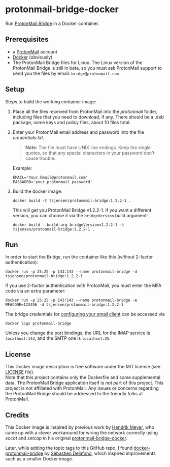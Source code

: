 # protonmail-bridge-docker

Run [ProtonMail Bridge](https://protonmail.com/bridge/) in a Docker container.

## Prerequisites

- a [ProtonMail](https://protonmail.com/) account
- [Docker](https://www.docker.com/) (obviously)
- The ProtonMail Bridge files for Linux. The Linux version of the ProtonMail Bridge is still in beta, so you must ask
  ProtonMail support to send you the files by email: `bridge@protonmail.com`

## Setup

Steps to build the working container image:

1. Place all the files received from ProtonMail into the *protonmail* folder, including files that you need to download,
   if any. There should be a .deb package, some keys and policy files, about 10 files total.

2. Enter your ProtonMail email address and password into the file *credentials.txt*.
   > **Note:** The file must have UNIX line endings. Keep the single quotes, so that any special characters in your
     password don't cause trouble.

   Example:
   
       EMAIL='Your.Email@protonmail.com'
       PASSWORD='your_protonmail_password'

3. Build the docker image:

       docker build -t tsjensen/protonmail-bridge:1.2.2-1 .

   This will get you ProtonMail Bridge v1.2.2-1. If you want a different version, you can choose it via the
   `bridgeVersion` build argument:

       docker build --build-arg bridgeVersion=1.2.2-1 -t tsjensen/protonmail-bridge:1.2.2-1 .


## Run

In order to start the Bridge, run the container like this (*without* 2-factor authentication):

    docker run -p 25:25 -p 143:143 --name protonmail-bridge -d tsjensen/protonmail-bridge:1.2.2-1

If you use 2-factor authentication with ProtonMail, you must enter the MFA code via an extra parameter:

    docker run -p 25:25 -p 143:143 --name protonmail-bridge -e MFACODE=123456 -d tsjensen/protonmail-bridge:1.2.2-1

The bridge credentials for [configuring your email client](https://protonmail.com/bridge/clients) can be accessed via

    docker logs protonmail-bridge

Unless you change the port bindings, the URL for the IMAP service is `localhost:143`, and the SMTP one is
`localhost:25`.


## License

This Docker image description is free software under the MIT license (see [LICENSE](LICENSE) file).  
Note that this project contains only the Dockerfile and some supplemental data. The ProtonMail Bridge application itself
is not part of this project. This project is not affiliated with ProtonMail. Any issues or concerns regarding the
ProtonMail Bridge should be addressed to the friendly folks at ProtonMail.


## Credits

This Docker image is inspired by previous work by [Hendrik Meyer](https://gitlab.com/T4cC0re), who came up with a
clever workaround for wiring the network correctly using *socat* and *setcap* in his original
[protonmail-bridge-docker](https://gitlab.com/T4cC0re/protonmail-bridge-docker).

Later, while adding the topic tags to this GitHub repo, I found
[docker-protonmail-bridge](https://github.com/sdelafond/docker-protonmail-bridge) by
[S&eacute;bastien Delafond](https://github.com/sdelafond), which inspired improvements such as a smaller Docker image.
